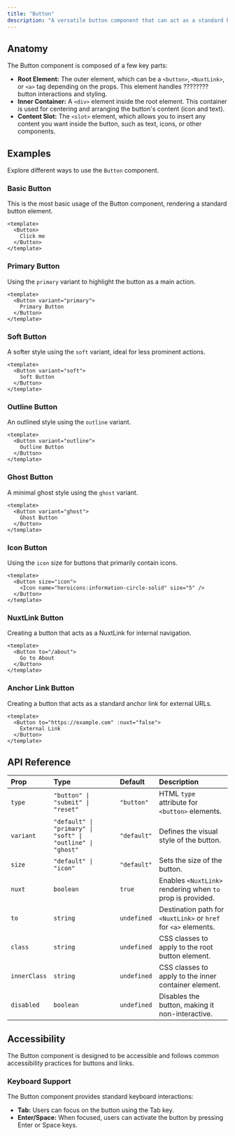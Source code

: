 ```yaml
---
title: "Button"
description: "A versatile button component that can act as a standard button or a link, offering various styles and sizes."
---
```


## Anatomy

The Button component is composed of a few key parts:

-   **Root Element:** The outer element, which can be a `<button>`, `<NuxtLink>`, or `<a>` tag depending on the props. This element handles ???????? button interactions and styling.
-   **Inner Container:** A `<div>` element inside the root element. This container is used for centering and arranging the button's content (icon and text).
-   **Content Slot:** The `<slot>` element, which allows you to insert any content you want inside the button, such as text, icons, or other components.

## Examples

Explore different ways to use the `Button` component.

### Basic Button

This is the most basic usage of the Button component, rendering a standard button element.

```vue
<template>
  <Button>
    Click me
  </Button>
</template>
```

### Primary Button

Using the `primary` variant to highlight the button as a main action.

```vue
<template>
  <Button variant="primary">
    Primary Button
  </Button>
</template>
```

### Soft Button

A softer style using the `soft` variant, ideal for less prominent actions.

```vue
<template>
  <Button variant="soft">
    Soft Button
  </Button>
</template>
```

### Outline Button

An outlined style using the `outline` variant.

```vue
<template>
  <Button variant="outline">
    Outline Button
  </Button>
</template>
```

### Ghost Button

A minimal ghost style using the `ghost` variant.

```vue
<template>
  <Button variant="ghost">
    Ghost Button
  </Button>
</template>
```

### Icon Button

Using the `icon` size for buttons that primarily contain icons.

```vue
<template>
  <Button size="icon">
    <Icon name="heroicons:information-circle-solid" size="5" />
  </Button>
</template>
```

### NuxtLink Button

Creating a button that acts as a NuxtLink for internal navigation.

```vue
<template>
  <Button to="/about">
    Go to About
  </Button>
</template>
```

### Anchor Link Button

Creating a button that acts as a standard anchor link for external URLs.

```vue
<template>
  <Button to="https://example.com" :nuxt="false">
    External Link
  </Button>
</template>
```

## API Reference

| Prop          | Type                                  | Default     | Description                                                                 |
| :------------ | :------------------------------------ | :---------- | :-------------------------------------------------------------------------- |
| `type`        | `"button" \| "submit" \| "reset"`     | `"button"`  | HTML `type` attribute for `<button>` elements.                             |
| `variant`     | `"default" \| "primary" \| "soft" \| "outline" \| "ghost"` | `"default"` | Defines the visual style of the button.                                     |
| `size`        | `"default" \| "icon"`                | `"default"` | Sets the size of the button.                                            |
| `nuxt`        | `boolean`                             | `true`      | Enables `<NuxtLink>` rendering when `to` prop is provided.                 |
| `to`          | `string`                              | `undefined` |  Destination path for `<NuxtLink>` or `href` for `<a>` elements.          |
| `class`       | `string`                              | `undefined` |  CSS classes to apply to the root button element.                            |
| `innerClass`  | `string`                              | `undefined` |  CSS classes to apply to the inner container element.                       |
| `disabled`    | `boolean`                             | `undefined` |  Disables the button, making it non-interactive.                             |

## Accessibility

The Button component is designed to be accessible and follows common accessibility practices for buttons and links.

### Keyboard Support

The Button component provides standard keyboard interactions:

-   **Tab:**  Users can focus on the button using the Tab key.
-   **Enter/Space:**  When focused, users can activate the button by pressing Enter or Space keys.
